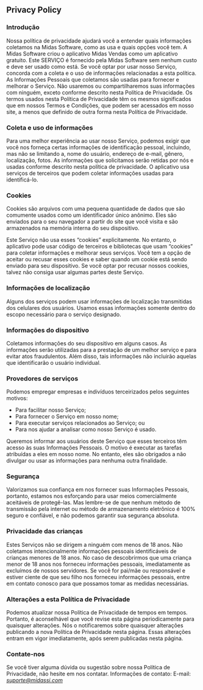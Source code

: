 Privacy Policy  
----------------

### Introdução  
Nossa política de privacidade ajudará você a entender quais informações coletamos na Midas Software, como as usa e quais opções você tem. A Midas Software criou o aplicativo Midas Vendas como um aplicativo gratuito. Este SERVIÇO é fornecido pela Midas Software sem nenhum custo e deve ser usado como está. Se você optar por usar nosso Serviço, concorda com a coleta e o uso de informações relacionadas a esta política. As Informações Pessoais que coletamos são usadas para fornecer e melhorar o Serviço. Não usaremos ou compartilharemos suas informações com ninguém, exceto conforme descrito nesta Política de Privacidade.
Os termos usados ​​nesta Política de Privacidade têm os mesmos significados que em nossos Termos e Condições, que podem ser acessados ​​em nosso site, a menos que definido de outra forma nesta Política de Privacidade.

### Coleta e uso de informações 
Para uma melhor experiência ao usar nosso Serviço, podemos exigir que você nos forneça certas informações de identificação pessoal, incluindo, mas não se limitando a, nome do usuário, endereço de e-mail, gênero, localização, fotos. As informações que solicitamos serão retidas por nós e usadas conforme descrito nesta política de privacidade.
O aplicativo usa serviços de terceiros que podem coletar informações usadas para identificá-lo.

### Cookies  
Cookies são arquivos com uma pequena quantidade de dados que são comumente usados ​​como um identificador único anônimo. Eles são enviados para o seu navegador a partir do site que você visita e são armazenados na memória interna do seu dispositivo.  

Este Serviço não usa esses “cookies” explicitamente. No entanto, o aplicativo pode usar código de terceiros e bibliotecas que usam “cookies” para coletar informações e melhorar seus serviços. Você tem a opção de aceitar ou recusar esses cookies e saber quando um cookie está sendo enviado para seu dispositivo. Se você optar por recusar nossos cookies, talvez não consiga usar algumas partes deste Serviço. 

### Informações de localização  
Alguns dos serviços podem usar informações de localização transmitidas dos celulares dos usuários. Usamos essas informações somente dentro do escopo necessário para o serviço designado.

### Informações do dispositivo
Coletamos informações do seu dispositivo em alguns casos. As informações serão utilizadas para a prestação de um melhor serviço e para evitar atos fraudulentos. Além disso, tais informações não incluirão aquelas que identificarão o usuário individual.

### Provedores de serviços
Podemos empregar empresas e indivíduos terceirizados pelos seguintes motivos:
* Para facilitar nosso Serviço;
* Para fornecer o Serviço em nosso nome;
* Para executar serviços relacionados ao Serviço; ou
* Para nos ajudar a analisar como nosso Serviço é usado.

Queremos informar aos usuários deste Serviço que esses terceiros têm acesso às suas Informações Pessoais. O motivo é executar as tarefas atribuídas a eles em nosso nome. No entanto, eles são obrigados a não divulgar ou usar as informações para nenhuma outra finalidade.

### Segurança  
Valorizamos sua confiança em nos fornecer suas Informações Pessoais, portanto, estamos nos esforçando para usar meios comercialmente aceitáveis ​​de protegê-las. Mas lembre-se de que nenhum método de transmissão pela internet ou método de armazenamento eletrônico é 100% seguro e confiável, e não podemos garantir sua segurança absoluta.

### Privacidade das crianças 
Estes Serviços não se dirigem a ninguém com menos de 18 anos. Não coletamos intencionalmente informações pessoais identificáveis ​​de crianças menores de 18 anos. No caso de descobrirmos que uma criança menor de 18 anos nos forneceu informações pessoais, imediatamente as excluímos de nossos servidores. Se você for pai/mãe ou responsável e estiver ciente de que seu filho nos forneceu informações pessoais, entre em contato conosco para que possamos tomar as medidas necessárias.

### Alterações a esta Política de Privacidade
Podemos atualizar nossa Política de Privacidade de tempos em tempos. Portanto, é aconselhável que você revise esta página periodicamente para quaisquer alterações. Nós o notificaremos sobre quaisquer alterações publicando a nova Política de Privacidade nesta página. Essas alterações entram em vigor imediatamente, após serem publicadas nesta página.

### Contate-nos 
Se você tiver alguma dúvida ou sugestão sobre nossa Política de Privacidade, não hesite em nos contatar.
Informações de contato:
E-mail: *suporte@midassi.com*
